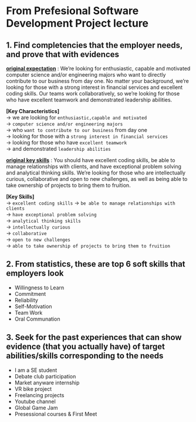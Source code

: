# From Prefesional Software Development Project lecture


## 1. Find completencies that the employer needs, and prove that with evidences  
    
[**original expectation**](https://careers.jpmorgan.com/careers/global/en/programs/software-engineer-summer) : We’re looking for enthusiastic, capable and motivated computer science and/or engineering majors who want to directly contribute to our business from day one. No matter your background, we’re looking for those with a strong interest in financial services and excellent coding skills. Our teams work collaboratively, so we’re looking for those who have excellent teamwork and demonstrated leadership abilities.  

**[Key Characteristics]**  
-> we are looking for `enthusiastic,capable and motivated`  
-> `computer science and/or engineering majors`  
-> who `want to contribute to our business` from day one  
-> looking for those with a `strong interest in financial services`  
-> looking for those who have `excellent teamwork`  
-> and demonstrated `leadership abilities`  
  
[**original key skills**](https://careers.jpmorgan.com/careers/global/en/programs/software-engineer-summer) : You should have excellent coding skills, be able to manage relationships with clients, and have exceptional problem solving and analytical thinking skills. We’re looking for those who are intellectually curious, collaborative and open to new challenges, as well as being able to take ownership of projects to bring them to fruition.  
  
**[Key Skills]**  
-> `excellent coding skills`
-> `be able to manage relationships with clients`  
-> `have exceptional problem solving`  
-> `analytical thinking skills`  
-> `intellectually curious`  
-> `collaborative`  
-> `open to new challenges`  
-> `able to take ownership of projects to bring them to fruition`  
    
## 2. From statistics, these are top 6 soft skills that employers look
- Willingness to Learn
- Commitment
- Reliability
- Self-Motivation
- Team Work
- Oral Communation
  
## 3. Seek for the past experiences that can show evidence (that you actually have) of target abilities/skills corresponding to the needs
- I am a SE student
- Debate club participation
- Market anyware internship
- VR bike project
- Freelancing projects
- Youtube channel  
- Global Game Jam
- Presessional courses & First Meet


